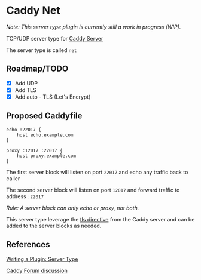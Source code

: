 # Caddy Net #

*Note: This server type plugin is  currently still a work in progress (WIP).*

TCP/UDP server type for [Caddy Server](https://github.com/mholt/caddy)

The server type is called `net`

## Roadmap/TODO 

 * [X] Add UDP
 * [X] Add TLS
 * [X] Add auto - TLS (Let's Encrypt)

## Proposed Caddyfile 

```
echo :22017 {
    host echo.example.com
}

proxy :12017 :22017 {
    host proxy.example.com
}
```

The first server block will listen on port `22017` and echo any traffic back to caller

The second server block will listen on port `12017` and forward traffic to address `:22017`

*Rule: A server block can only echo or proxy, not both.*

This server type leverage the [tls directive](https://caddyserver.com/docs/tls) from the Caddy server and can be added to the server blocks as needed. 

## References ##

[Writing a Plugin: Server Type](https://github.com/mholt/caddy/wiki/Writing-a-Plugin:-Server-Type)

[Caddy Forum discussion](https://forum.caddyserver.com/t/writing-a-tcp-udp-server-type-for-caddy/1589)


